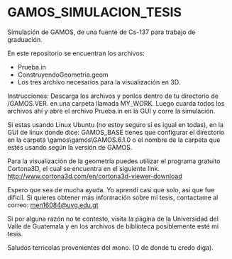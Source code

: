 # GAMOS_SIMULACION_TESIS
Simulación de GAMOS, de una fuente de Cs-137 para trabajo de graduación. 

En este repositorio se encuentran los archivos: 
 - Prueba.in 
 - ConstruyendoGeometria.geom
 - Los tres archivo necesarios para la visualización en 3D. 

Instrucciones: 
Descarga los archivos y ponlos dentro de tu directorio de /GAMOS.VER. en una carpeta llamada MY_WORK. Luego cuarda todos los archivos ahí y abre el archivo Prueba.in en la GUI y corre la simulación. 

Si estas usando Linux Ubuntu (no estoy seguro si es igual en todas), en la GUI de linux donde dice: GAMOS_BASE tienes que configurar el directorio en la carpeta \gamos\gamos\GAMOS.6.1.0 o el nombre de la carpeta que estés usando según la versión de GAMOS. 

Para la visualización de la geometría puedes utilizar el programa gratuito Cortona3D, el cual se encuentra en el siguiente link. 
http://www.cortona3d.com/en/cortona3d-viewer-download

Espero que sea de mucha ayuda. Yo aprendí casi que solo, así que fue dificil. Si quieres obtener más información sobre mi tesis, contactame al correo: men16084@uvg.edu.gt

Si por alguna razón no te contesto, visita la página de la Universidad del Valle de Guatemala y en los archivos de biblioteca posiblemente esté mi tesis. 

Saludos terricolas provenientes del mono. (O de donde tu credo diga). 
